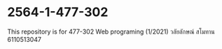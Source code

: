 # 2564-1-477-302
This repository is for 477-302 Web programing (1/2021)
วลัยลักษณ์ สโมทาน 6110513047

